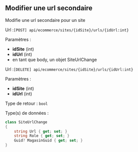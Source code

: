 ## <span id='editerurlsecondaire'>Modifier une url secondaire</span>

Modifie une url secondaire pour un site

Url :`[POST] api/ecommerce/sites/{idSite}/urls/{idUrl:int}`

Paramètres : 

- **idSite** (int)
- **idUrl** (int)
- en tant que body, un objet SiteUrlChange

Url :`[DELETE] api/ecommerce/sites/{idSite}/urls/{idUrl:int}`

Paramètres : 

- **idSite** (int)
- **idUrl** (int)

Type de retour : `bool`

Type(s) de données :

```csharp
class SiteUrlChange
{
	string Url { get; set; }
	string Role { get; set; }
	Guid? MagasinGuid { get; set; }
}

```

